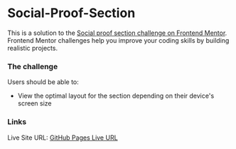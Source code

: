 # Social-Proof-Section

This is a solution to the [Social proof section challenge on Frontend Mentor](https://www.frontendmentor.io/challenges/social-proof-section-6e0qTv_bA). Frontend Mentor challenges help you improve your coding skills by building realistic projects. 

### The challenge

Users should be able to:

- View the optimal layout for the section depending on their device's screen size

### Links

Live Site URL: [GitHub Pages Live URL](https://adityaverm-a.github.io/social-proof-section/)
